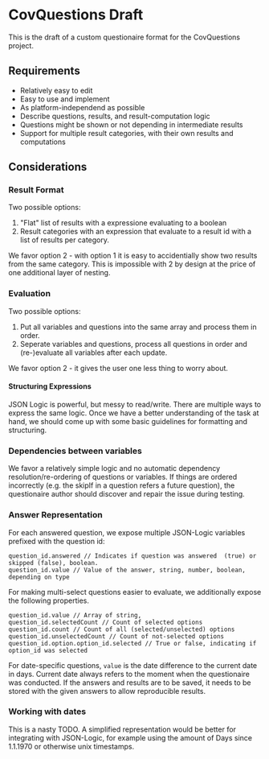 # CovQuestions Draft

This is the draft of a custom questionaire format for the CovQuestions project.

## Requirements

* Relatively easy to edit
* Easy to use and implement
* As platform-independend as possible
* Describe questions, results, and result-computation logic
* Questions might be shown or not depending in intermediate results
* Support for multiple result categories, with their own results and computations

## Considerations

### Result Format

Two possible options: 
1. "Flat" list of results with a expressione evaluating to a boolean
2. Result categories with an expression that evaluate to a result id with a list of results per category.

We favor option 2 - with option 1 it is easy to accidentially show two results from the same category. This is impossible with 2 by design at the price of one additional layer of nesting.

### Evaluation

Two possible options: 
1. Put all variables and questions into the same array and process them in order.
2. Seperate variables and questions, process all questions in order and (re-)evaluate all variables after each update.

We favor option 2 - it gives the user one less thing to worry about.

#### Structuring Expressions

JSON Logic is powerful, but messy to read/write. There are multiple ways to express the same logic.
Once we have a better understanding of the task at hand, we should come up with some basic guidelines for
formatting and structuring.

### Dependencies between variables

We favor a relatively simple logic and no automatic dependency resolution/re-ordering of questions or variables. 
If things are ordered incorrectly (e.g. the skipIf in a question refers a future question), the questionaire author should discover and repair the issue during testing.

### Answer Representation

For each answered question, we expose multiple JSON-Logic variables prefixed with the question id:

```
question_id.answered // Indicates if question was answered  (true) or skipped (false), boolean.
question_id.value // Value of the answer, string, number, boolean, depending on type
```

For making multi-select questions easier to evaluate, we additionally expose the following properties.

```
question_id.value // Array of string, 
question_id.selectedCount // Count of selected options
question_id.count // Count of all (selected/unselected) options
question_id.unselectedCount // Count of not-selected options
question_id.option.option_id.selected // True or false, indicating if option_id was selected
```

For date-specific questions, `value` is the date difference to the current date in days. Current date always refers to the moment when the questionaire was conducted. 
If the answers and results are to be saved, it needs to be stored with the given answers to allow reproducible results.

### Working with dates

This is a nasty TODO. 
A simplified representation would be better for integrating with JSON-Logic, for example using the amount of Days since 1.1.1970 or otherwise unix timestamps.